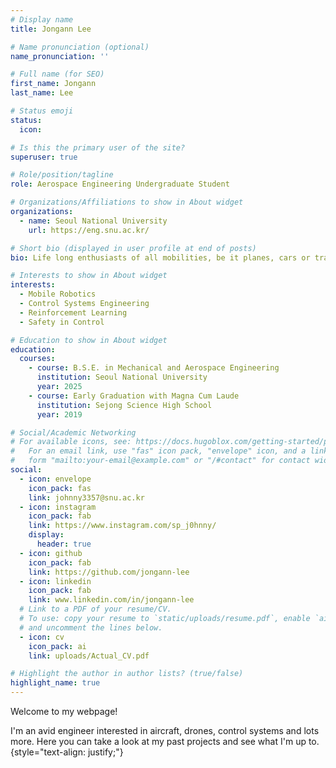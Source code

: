 ```yaml
---
# Display name
title: Jongann Lee

# Name pronunciation (optional)
name_pronunciation: ''

# Full name (for SEO)
first_name: Jongann
last_name: Lee

# Status emoji
status:
  icon:

# Is this the primary user of the site?
superuser: true

# Role/position/tagline
role: Aerospace Engineering Undergraduate Student

# Organizations/Affiliations to show in About widget
organizations:
  - name: Seoul National University
    url: https://eng.snu.ac.kr/

# Short bio (displayed in user profile at end of posts)
bio: Life long enthusiasts of all mobilities, be it planes, cars or trains.

# Interests to show in About widget
interests:
  - Mobile Robotics
  - Control Systems Engineering
  - Reinforcement Learning
  - Safety in Control

# Education to show in About widget
education:
  courses:
    - course: B.S.E. in Mechanical and Aerospace Engineering
      institution: Seoul National University
      year: 2025
    - course: Early Graduation with Magna Cum Laude
      institution: Sejong Science High School
      year: 2019

# Social/Academic Networking
# For available icons, see: https://docs.hugoblox.com/getting-started/page-builder/#icons
#   For an email link, use "fas" icon pack, "envelope" icon, and a link in the
#   form "mailto:your-email@example.com" or "/#contact" for contact widget.
social:
  - icon: envelope
    icon_pack: fas
    link: johnny3357@snu.ac.kr
  - icon: instagram
    icon_pack: fab
    link: https://www.instagram.com/sp_j0hnny/
    display:
      header: true
  - icon: github
    icon_pack: fab
    link: https://github.com/jongann-lee
  - icon: linkedin
    icon_pack: fab
    link: www.linkedin.com/in/jongann-lee
  # Link to a PDF of your resume/CV.
  # To use: copy your resume to `static/uploads/resume.pdf`, enable `ai` icons in `params.yaml`,
  # and uncomment the lines below.
  - icon: cv
    icon_pack: ai
    link: uploads/Actual_CV.pdf

# Highlight the author in author lists? (true/false)
highlight_name: true
---
```


Welcome to my webpage!

I'm an avid engineer interested in aircraft, drones, control systems and lots more. Here you can take a look at my past projects and see what I'm up to.
{style="text-align: justify;"}
